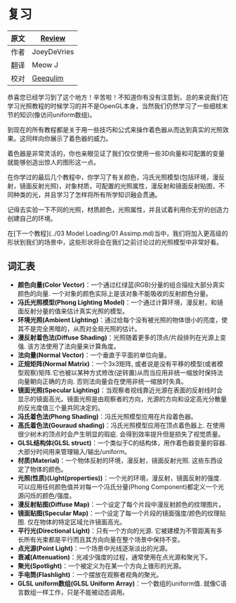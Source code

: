 # 复习

原文     | [Review](http://learnopengl.com/#!Lighting/Review)
      ---|---
作者     | JoeyDeVries
翻译     | Meow J
校对     | [Geequlim](http://geequlim.com)

恭喜您已经学习到了这个地方！辛苦啦！不知道你有没有注意到，总的来说我们在学习光照教程的时候学习的并不是OpenGL本身，当然我们仍然学习了一些细枝末节的知识(像访问uniform数组)。

到现在的所有教程都是关于用一些技巧和公式来操作着色器从而达到真实的光照效果。这同样向你展示了着色器的威力。

着色器是非常灵活的，你也亲眼见证了我们仅仅使用一些3D向量和可配置的变量就能够创造出惊人的图形这一点。

在你学过的最后几个教程中，你学习了有关颜色，冯氏光照模型(包括环境，漫反射，镜面反射光照)，对象材质，可配置的光照属性，漫反射和镜面反射贴图，不同种类的光，并且学习了怎样将所有所学知识融会贯通。

记得去实验一下不同的光照，材质颜色，光照属性，并且试着利用你无穷的创造力创建自己的环境。

在[下一个教程](../03 Model Loading/01 Assimp.md)当中，我们将加入更高级的形状到我们的场景中，这些形状将会在我们之前讨论过的光照模型中非常好看。

## 词汇表

- **颜色向量(Color Vector)**：一个通过红绿蓝(RGB)分量的组合描绘大部分真实颜色的向量. 一个对象的颜色实际上是该对象不能吸收的反射颜色分量。
- **冯氏光照模型(Phong Lighting Model)**：一个通过计算环境，漫反射，和镜面反射分量的值来估计真实光照的模型。
- **环境光照(Ambient Lighting)**：通过给每个没有被光照的物体很小的亮度，使其不是完全黑暗的，从而对全局光照的估计。
- **漫反射着色法(Diffuse Shading)**：光照随着更多的顶点/片段排列在光源上变强. 该方法使用了法向量来计算角度。
- **法向量(Normal Vector)**：一个垂直于平面的单位向量。
- **正规矩阵(Normal Matrix)**：一个3x3矩阵, 或者说是没有平移的模型(或者模型观察)矩阵.它也被以某种方式修改(逆转置)从而当应用非统一缩放时保持法向量朝向正确的方向. 否则法向量会在使用非统一缩放时失真。
- **镜面光照(Specular Lighting)**：当观察者视线靠近光源在表面的反射线时会显示的镜面高光。镜面光照是由观察者的方向，光源的方向和设定高光分散量的反光度值三个量共同决定的。
- **冯氏着色法(Phong Shading)**：冯氏光照模型应用在片段着色器。
- **高氏着色法(Gouraud shading)**：冯氏光照模型应用在顶点着色器上. 在使用很少树木的顶点时会产生明显的瑕疵. 会得到效率提升但是损失了视觉质量。
- **GLSL结构体(GLSL struct)**：一个类似于C的结构体，用作着色器变量的容器. 大部分时间用来管理输入/输出/uniform。
- **材质(Material)**：一个物体反射的环境，漫反射，镜面反射光照. 这些东西设定了物体的颜色。
- **光照(性质)(Light(properties))**：一个光的环境，漫反射，镜面反射的强度. 可以应用任何颜色值并对每一个冯氏分量(Phong Component)都定义一个光源闪烁的颜色/强度。
- **漫反射贴图(Diffuse Map)**：一个设定了每个片段中漫反射颜色的纹理图片。
- **镜面贴图(Specular Map)**：一个设定了每一个片段的镜面强度/颜色的纹理贴图. 仅在物体的特定区域允许镜面高光。
- **平行光(Directional Light)**：只有一个方向的光源. 它被建模为不管距离有多长所有光束都是平行而且其方向向量在整个场景中保持不变。
- **点光源(Point Light)**：一个场景中光线逐渐淡出的光源。
- **衰减(Attenuation)**：光减少强度的过程，通常使用在点光源和聚光下。
- **聚光(Spotlight)**：一个被定义为在某一个方向上锥形的光源。
- **手电筒(Flashlight)**：一个摆放在观察者视角的聚光。
- **GLSL uniform数组(GLSL Uniform Array)**：一个数组的uniform值. 就像C语言数组一样工作，只是不能被动态调用。
